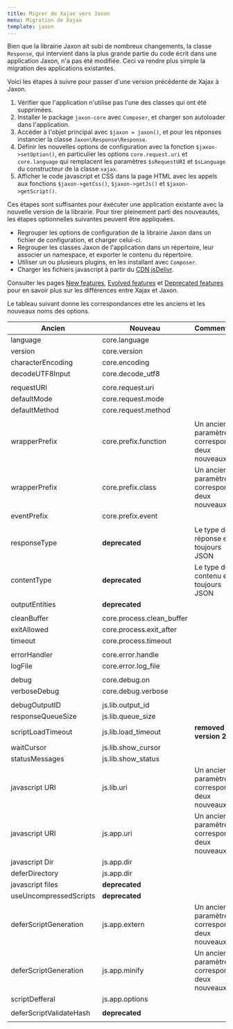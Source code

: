 ```yaml
---
title: Migrer de Xajax vers Jaxon
menu: Migration de Xajax
template: jaxon
---
```


Bien que la librairie Jaxon ait subi de nombreux changements, la classe `Response`, qui intervient dans la plus grande partie du code écrit dans une application Jaxon, n'a pas été modifiée. Ceci va rendre plus simple la migration des applications existantes.

Voici les étapes à suivre pour passer d'une version précédente de Xajax à Jaxon.

1. Vérifier que l'application n'utilise pas l'une des classes qui ont été supprimées.
2. Installer le package `jaxon-core` avec `Composer`, et charger son autoloader dans l'application.
3. Accéder à l'objet principal avec `$jaxon = jaxon()`, et pour les réponses instancier la classe `Jaxon\Response\Response`.
4. Définir les nouvelles options de configuration avec la fonction `$jaxon->setOption()`, en particulier les options `core.request.uri` et `core.language` qui remplacent les paramètres `$sRequestURI` et `$sLanguage` du constructeur de la classe `xajax`.
5. Afficher le code javascript et CSS dans la page HTML avec les appels aux fonctions `$jaxon->getCss()`, `$jaxon->getJs()` et `$jaxon->getScript()`.  

Ces étapes sont suffisantes pour éxécuter une application existante avec la nouvelle version de la librairie.
Pour tirer pleinement parti des nouveautés, les étapes optionnelles suivantes peuvent être appliquées.

* Regrouper les options de configuration de la librairie Jaxon dans un fichier de configuration, et charger celui-ci.
* Regrouper les classes Jaxon de l'application dans un répertoire, leur associer un namespace, et exporter le contenu du répertoire.
* Utiliser un ou plusieurs plugins, en les installant avec `Composer`.
* Charger les fichiers javascript à partir du [CDN jsDelivr](https://www.jsdelivr.com/projects/jaxon).

Consulter les pages [New features](../../../features/what_new/features), [Evolved features](../../../features/differences/changed) et [Deprecated features](../../../features/differences/deprecated) pour en savoir plus sur les différences entre Xajax et Jaxon.

Le tableau suivant donne les correspondances etre les anciens et les nouveaux noms des options.

| Ancien | Nouveau | Commentaire |
|--------|---------|-------------|
| language                     | core.language              | |
| version                      | core.version               | |
| characterEncoding            | core.encoding              | |
| decodeUTF8Input              | core.decode_utf8           | |
| | | |
| requestURI                   | core.request.uri           | |
| defaultMode                  | core.request.mode          | |
| defaultMethod                | core.request.method        | |
| | | |
| wrapperPrefix                | core.prefix.function       | Un ancien paramètre correspond à deux nouveaux |
| wrapperPrefix                | core.prefix.class          | Un ancien paramètre correspond à deux nouveaux |
| eventPrefix                  | core.prefix.event          | |
| | | |
| responseType                 | **deprecated**             | Le type de réponse est toujours JSON |
| contentType                  | **deprecated**             | Le type de contenu est toujours JSON |
| outputEntities               | **deprecated**             | |
| | | |
| cleanBuffer                  | core.process.clean_buffer  | |
| exitAllowed                  | core.process.exit_after    | |
| timeout                      | core.process.timeout       | |
| | | |
| errorHandler                 | core.error.handle          | |
| logFile                      | core.error.log_file        | |
| | | |
| debug                        | core.debug.on            | |
| verboseDebug                 | core.debug.verbose       | |
| | | |
| debugOutputID                | js.lib.output_id         | |
| responseQueueSize            | js.lib.queue_size        | |
| scriptLoadTimeout            | js.lib.load_timeout      | **removed in version 2** |
| waitCursor                   | js.lib.show_cursor       | |
| statusMessages               | js.lib.show_status       | |
| javascript URI               | js.lib.uri               | Un ancien paramètre correspond à deux nouveaux |
| javascript URI               | js.app.uri               | Un ancien paramètre correspond à deux nouveaux |
| javascript Dir               | js.app.dir               | |
| deferDirectory               | js.app.dir               | |
| javascript files             | **deprecated**           | |
| useUncompressedScripts       | **deprecated**           | |
| deferScriptGeneration        | js.app.extern            | Un ancien paramètre correspond à deux nouveaux |
| deferScriptGeneration        | js.app.minify            | Un ancien paramètre correspond à deux nouveaux |
| scriptDefferal               | js.app.options           | |
| | | |
| deferScriptValidateHash      | **deprecated**           | |
| | | |

